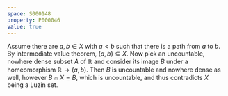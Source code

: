 ```yaml
---
space: S000148
property: P000046
value: true
---
```


Assume there are $a,b\in X$ with $a<b$ such that there is a path from $a$ to $b$. By intermediate value theorem, $(a,b)\subseteq X$.
Now pick an uncountable, nowhere dense subset $A$ of $\mathbb{R}$ and consider its image $B$ under a homeomorphism $\mathbb{R}\to (a,b)$.
Then $B$ is uncountable and nowhere dense as well, however $B\cap X=B$, which is uncountable, and thus contradicts $X$ being a Luzin set.
